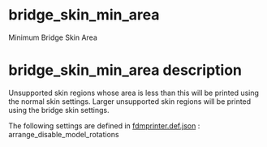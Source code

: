 
# bridge_skin_min_area
Minimum Bridge Skin Area


# bridge_skin_min_area description
Unsupported skin regions whose area is less than this will be printed using the normal skin settings. Larger unsupported skin regions will be printed using the bridge skin settings.

The following settings are defined in [fdmprinter.def.json](https://github.com/smartavionics/Cura/blob/mb-master/resources/definitions/fdmprinter.def.json) : arrange_disable_model_rotations